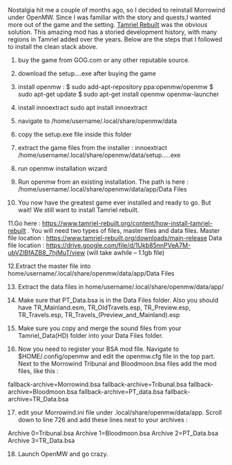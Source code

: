 Nostalgia hit me a couple of months ago, so I decided to reinstall Morrowind under OpenMW. Since I was familiar with the story and quests,I wanted more out of the game and the setting.
[Tamriel Rebuilt](https://www.tamriel-rebuilt.org/) was the obvious solution. This amazing mod has a storied development history, with many regions in Tamriel added over the years.
Below are the steps that I followed to install the clean stack above.

1. buy the game from GOG.com or any other reputable source.
2. download the setup….exe after buying the game
3.  install openmw :
	$ sudo add-apt-repository ppa:openmw/openmw
	$ sudo apt-get update
	$ sudo apt-get install openmw openmw-launcher
4. install innoextract
	sudo apt install innoextract
5. navigate to /home/username/.local/share/openmw/data
6. copy the setup.exe file inside this folder
7. extract the game files from the installer :
	innoextract /home/username/.local/share/openmw/data/setup…..exe

8. run openmw installation wizard

9. Run openmw from an existing installation. The path is here :
	/home/username/.local/share/openmw/data/app/Data Files

10. You now have the greatest game ever installed and ready to go. But wait! We still want to install Tamriel rebuilt.

11.Go here : https://www.tamriel-rebuilt.org/content/how-install-tamriel-rebuilt . You will need two types of files, master files and data files.
	Master file location : https://www.tamriel-rebuilt.org/downloads/main-release
	Data file location : https://drive.google.com/file/d/1Ukb85nnPVeA7M-ubVZlBfAZB8_7hjMuT/view (will take awhile – 1.1gb file)

12.Extract the master file into home/username/.local/share/openmw/data/app/Data Files

13. Extract the data files in home/username/.local/share/openmw/data/app/

14. Make sure that PT_Data.bsa is in the Data Files folder. Also you should have TR_Mainland.esm, TR_OldTravels.esp, TR_Preview.esp, TR_Travels.esp, TR_Travels_(Preview_and_Mainland).esp

15. Make sure you copy and merge the sound files from your Tamriel_Data(HD) folder into your Data Files folder.

16. Now you need to register your BSA mod file. Navigate to  $HOME/.config/openmw and edit the openmw.cfg file in the top part. Next to the Morrowind Tribunal and Bloodmoon.bsa files add the mod files, like this :

fallback-archive=Morrowind.bsa
fallback-archive=Tribunal.bsa
fallback-archive=Bloodmoon.bsa
fallback-archive=PT_data.bsa
fallback-archive=TR_Data.bsa

17. edit your Morrowind.ini file under .local/share/openmw/data/app. Scroll down to line 726 and add these lines next to your archives :

Archive 0=Tribunal.bsa
Archive 1=Bloodmoon.bsa
Archive 2=PT_Data.bsa
Archive 3=TR_Data.bsa

18. Launch OpenMW and go crazy.
